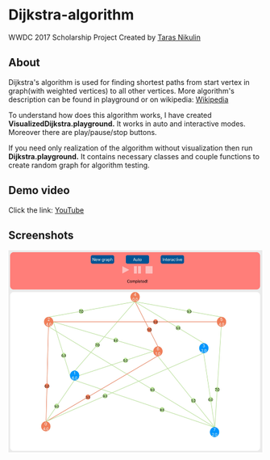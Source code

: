# Dijkstra-algorithm
WWDC 2017 Scholarship Project
Created by [Taras Nikulin](https://github.com/crabman448)

## About
Dijkstra's algorithm is used for finding shortest paths from start vertex in graph(with weighted vertices) to all other vertices. 
More algorithm's description can be found in playground or on wikipedia:
[Wikipedia](https://en.wikipedia.org/wiki/Dijkstra%27s_algorithm)

To understand how does this algorithm works, I have created **VisualizedDijkstra.playground.** It works in auto and interactive modes. Moreover there are play/pause/stop buttons.

If you need only realization of the algorithm without visualization then run **Dijkstra.playground.** It contains necessary classes and couple functions to create random graph for algorithm testing.

## Demo video
Click the link: [YouTube](https://youtu.be/PPESI7et0cQ)

## Screenshots

<img src="Screenshots/screenshot1.jpg" height="400" />
